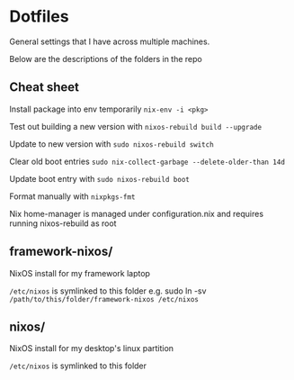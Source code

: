 # Dotfiles

General settings that I have across multiple machines.

Below are the descriptions of the folders in the repo

## Cheat sheet

Install package into env temporarily `nix-env -i <pkg>`

Test out building a new version with `nixos-rebuild build --upgrade`

Update to new version with `sudo nixos-rebuild switch`

Clear old boot entries `sudo nix-collect-garbage --delete-older-than 14d`

Update boot entry with `sudo nixos-rebuild boot`

Format manually with `nixpkgs-fmt`

Nix home-manager is managed under configuration.nix and requires running nixos-rebuild as root

## framework-nixos/

NixOS install for my framework laptop

`/etc/nixos` is symlinked to this folder
e.g. sudo ln -sv  `/path/to/this/folder/framework-nixos /etc/nixos`

## nixos/

NixOS install for my desktop's linux partition

`/etc/nixos` is symlinked to this folder

